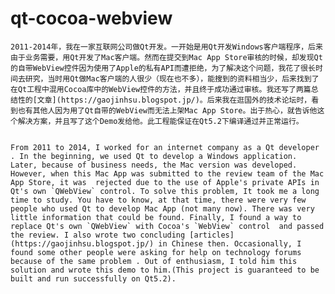 qt-cocoa-webview
================


    2011-2014年，我在一家互联网公司做Qt开发。一开始是用Qt开发Windows客户端程序，后来由于业务需要，用Qt开发了Mac客户端。然而在提交到Mac App Store审核的时候，却发现Qt的自带WebView控件因为使用了Apple的私有API而遭拒绝，为了解决这个问题，我花了很长时间去研究，当时用Qt做Mac客户端的人很少（现在也不多），能搜到的资料相当少，后来找到了在Qt工程中混用Cocoa库中的WebView控件的方法，并且终于成功通过审核。我还写了两篇总结性的[文章](https://gaojinhsu.blogspot.jp/)。后来我在逛国外的技术论坛时，看到也有其他人因为用了Qt自带的WebView而无法上架Mac App Store。出于热心，就告诉他这个解决方案，并且写了这个Demo发给他。此工程能保证在Qt5.2下编译通过并正常运行。


    From 2011 to 2014, I worked for an internet company as a Qt developer . In the beginning, we used Qt to develop a Windows application. Later, because of business needs, the Mac version was developed. However, when this Mac App was submitted to the review team of the Mac App Store, it was  rejected due to the use of Apple's private APIs in Qt's own `QWebView` control. To solve this problem, It took me a long time to study. You have to know, at that time, there were very few people who used Qt to develop Mac App (not many now). There was very little information that could be found. Finally, I found a way to replace Qt's own `QWebView` with Cocoa's `WebView` control  and passed the review. I also wrote two concluding [articles](https://gaojinhsu.blogspot.jp/) in Chinese then. Occasionally, I found some other people were asking for help on technology forums because of the same problem . Out of enthusiasm, I told him this solution and wrote this demo to him.(This project is guaranteed to be built and run successfully on Qt5.2).
